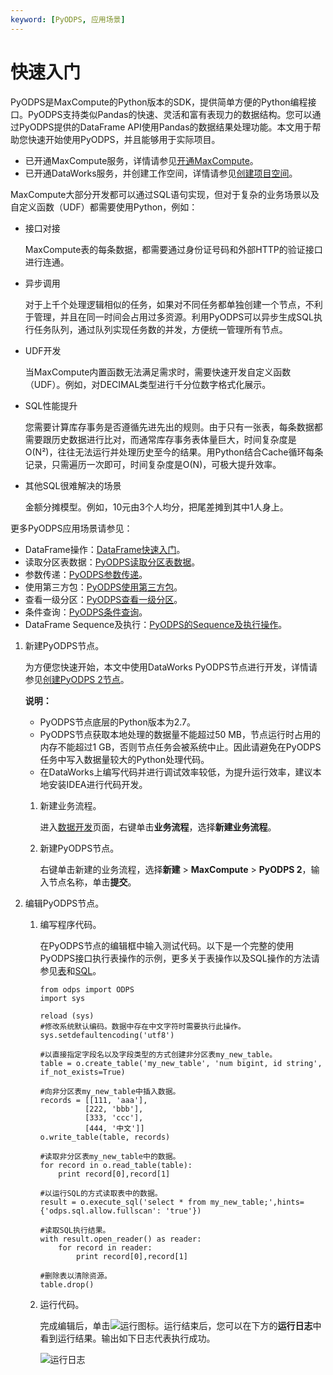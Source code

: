 ```yaml
---
keyword: [PyODPS, 应用场景]
---
```


# 快速入门

PyODPS是MaxCompute的Python版本的SDK，提供简单方便的Python编程接口。PyODPS支持类似Pandas的快速、灵活和富有表现力的数据结构。您可以通过PyODPS提供的DataFrame API使用Pandas的数据结果处理功能。本文用于帮助您快速开始使用PyODPS，并且能够用于实际项目。

-   已开通MaxCompute服务，详情请参见[开通MaxCompute](/intl.zh-CN/准备工作/开通MaxCompute.md)。
-   已开通DataWorks服务，并创建工作空间，详情请参见[创建项目空间](/intl.zh-CN/准备工作/创建项目空间.md)。

MaxCompute大部分开发都可以通过SQL语句实现，但对于复杂的业务场景以及自定义函数（UDF）都需要使用Python，例如：

-   接口对接

    MaxCompute表的每条数据，都需要通过身份证号码和外部HTTP的验证接口进行连通。

-   异步调用

    对于上千个处理逻辑相似的任务，如果对不同任务都单独创建一个节点，不利于管理，并且在同一时间会占用过多资源。利用PyODPS可以异步生成SQL执行任务队列，通过队列实现任务数的并发，方便统一管理所有节点。

-   UDF开发

    当MaxCompute内置函数无法满足需求时，需要快速开发自定义函数（UDF）。例如，对DECIMAL类型进行千分位数字格式化展示。

-   SQL性能提升

    您需要计算库存事务是否遵循先进先出的规则。由于只有一张表，每条数据都需要跟历史数据进行比对，而通常库存事务表体量巨大，时间复杂度是O\(N²\)，往往无法运行并处理历史至今的结果。用Python结合Cache循环每条记录，只需遍历一次即可，时间复杂度是O\(N\)，可极大提升效率。

-   其他SQL很难解决的场景

    金额分摊模型。例如，10元由3个人均分，把尾差摊到其中1人身上。


更多PyODPS应用场景请参见：

-   DataFrame操作：[DataFrame快速入门](/intl.zh-CN/开发/PyODPS/DataFrame/快速入门.md)。
-   读取分区表数据：[PyODPS读取分区表数据](/intl.zh-CN/开发/PyODPS/示例程序/PyODPS读取分区表数据.md)。
-   参数传递：[PyODPS参数传递](/intl.zh-CN/开发/PyODPS/示例程序/PyODPS参数传递.md)。
-   使用第三方包：[PyODPS使用第三方包](/intl.zh-CN/开发/PyODPS/示例程序/PyODPS使用第三方包.md)。
-   查看一级分区：[PyODPS查看一级分区](/intl.zh-CN/开发/PyODPS/示例程序/PyODPS查看一级分区.md)。
-   条件查询：[PyODPS条件查询](/intl.zh-CN/开发/PyODPS/示例程序/PyODPS条件查询.md)。
-   DataFrame Sequence及执行：[PyODPS的Sequence及执行操作](/intl.zh-CN/开发/PyODPS/示例程序/PyODPS的Sequence及执行操作.md)。

1.  新建PyODPS节点。

    为方便您快速开始，本文中使用DataWorks PyODPS节点进行开发，详情请参见[创建PyODPS 2节点]()。

    **说明：**

    -   PyODPS节点底层的Python版本为2.7。
    -   PyODPS节点获取本地处理的数据量不能超过50 MB，节点运行时占用的内存不能超过1 GB，否则节点任务会被系统中止。因此请避免在PyODPS任务中写入数据量较大的Python处理代码。
    -   在DataWorks上编写代码并进行调试效率较低，为提升运行效率，建议本地安装IDEA进行代码开发。
    1.  新建业务流程。

        进入[数据开发](https://ide2-cn-shanghai.data.aliyun.com/)页面，右键单击**业务流程**，选择**新建业务流程**。

    2.  新建PyODPS节点。

        右键单击新建的业务流程，选择**新建** \> **MaxCompute** \> **PyODPS 2**，输入节点名称，单击**提交**。

2.  编辑PyODPS节点。

    1.  编写程序代码。

        在PyODPS节点的编辑框中输入测试代码。以下是一个完整的使用PyODPS接口执行表操作的示例，更多关于表操作以及SQL操作的方法请参见[表](/intl.zh-CN/开发/PyODPS/基本操作/表.md)和[SQL](/intl.zh-CN/开发/PyODPS/基本操作/SQL.md)。

        ```
        from odps import ODPS
        import sys
        
        reload (sys)
        #修改系统默认编码。数据中存在中文字符时需要执行此操作。
        sys.setdefaultencoding('utf8')
        
        #以直接指定字段名以及字段类型的方式创建非分区表my_new_table。
        table = o.create_table('my_new_table', 'num bigint, id string', if_not_exists=True)
        
        #向非分区表my_new_table中插入数据。
        records = [[111, 'aaa'],
                  [222, 'bbb'],
                  [333, 'ccc'],
                  [444, '中文']]
        o.write_table(table, records)
        
        #读取非分区表my_new_table中的数据。
        for record in o.read_table(table):
            print record[0],record[1]
        
        #以运行SQL的方式读取表中的数据。
        result = o.execute_sql('select * from my_new_table;',hints={'odps.sql.allow.fullscan': 'true'})
        
        #读取SQL执行结果。
        with result.open_reader() as reader:    
            for record in reader:            
                print record[0],record[1]
        
        #删除表以清除资源。
        table.drop()
        ```

    2.  运行代码。

        完成编辑后，单击![运行](https://static-aliyun-doc.oss-cn-hangzhou.aliyuncs.com/assets/img/zh-CN/4190659951/p66566.png)图标。运行结束后，您可以在下方的**运行日志**中看到运行结果。输出如下日志代表执行成功。

        ![运行日志](https://static-aliyun-doc.oss-cn-hangzhou.aliyuncs.com/assets/img/zh-CN/4190659951/p94360.png)


